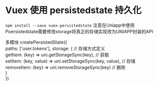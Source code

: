 # Vuex 使用 persistedstate 持久化
`npm install --save vuex-persistedstate`
注意在Uniapp中使用Poersistedstate需要修改storage将真正的存储实现改为UNIAPP封装的API

多模块
createPersistedState({  
            paths: ['user.tokens'], 
            storage: {  // 存储方式定义  
              getItem: (key) => uni.getStorageSync(key), // 获取  
              setItem: (key, value) => uni.setStorageSync(key, value), // 存储  
              removeItem: (key) => uni.removeStorageSync(key) // 删除  
            }  
        })